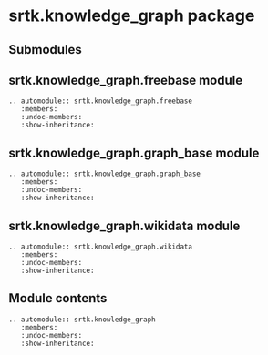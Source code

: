 # srtk.knowledge_graph package

## Submodules

## srtk.knowledge_graph.freebase module

```{eval-rst}
.. automodule:: srtk.knowledge_graph.freebase
   :members:
   :undoc-members:
   :show-inheritance:
```

## srtk.knowledge_graph.graph_base module

```{eval-rst}
.. automodule:: srtk.knowledge_graph.graph_base
   :members:
   :undoc-members:
   :show-inheritance:
```

## srtk.knowledge_graph.wikidata module

```{eval-rst}
.. automodule:: srtk.knowledge_graph.wikidata
   :members:
   :undoc-members:
   :show-inheritance:
```

## Module contents

```{eval-rst}
.. automodule:: srtk.knowledge_graph
   :members:
   :undoc-members:
   :show-inheritance:
```
